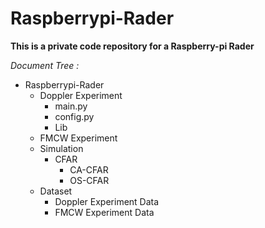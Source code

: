 # Raspberrypi-Rader

**This is a private code repository for a Raspberry-pi Rader**

*Document Tree :*

- Raspberrypi-Rader
	- Doppler Experiment
		- main.py
		- config.py
		- Lib
	- FMCW Experiment
	- Simulation
		- CFAR
			- CA-CFAR
			- OS-CFAR
	- Dataset
		- Doppler Experiment Data
		- FMCW Experiment Data


